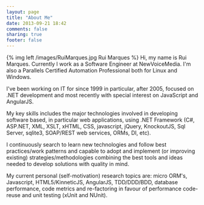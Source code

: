 ```yaml
---
layout: page
title: "About Me"
date: 2013-09-21 18:42
comments: false
sharing: true
footer: false
---
```

{% img left /images/RuiMarques.jpg Rui Marques %} Hi, my name is Rui Marques. Currently I work as a Software Engineer at NewVoiceMedia. I'm also a Parallels Certified Automation Professional both for Linux and Windows.

I've been working on IT for since 1999 in particular, after 2005, focused on .NET development and most recently with special interest on JavaScript and AngularJS.

My key skills includes the major technologies involved in developing software based, in particular web applications, using .NET Framework (C#, ASP.NET, XML, XSLT, xHTML, CSS, javascript, jQuery, KnockoutJS, Sql Server, sqlite3, SOAP/REST web services, ORMs, DI, etc).

I continuously search to learn new technologies and follow best practices/work patterns and capable to adopt and implement (or improving existing) strategies/methodologies combining the best tools and ideas needed to develop solutions with quality in mind.

My current personal (self-motivation) research topics are: micro ORM's, Javascript, HTML5/KinneticJS, AngularJS, TDD/DDD/BDD, database performance, code metrics and re-factoring in favour of performance code-reuse and unit testing (xUnit and NUnit).
